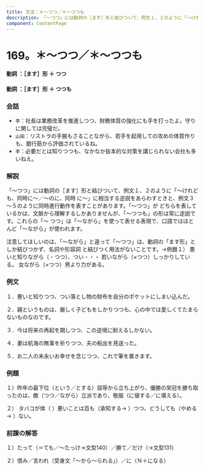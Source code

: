 ```yaml
---
title: 文法：＊～つつ／＊～つつも
description: 「～つつ」には動詞の［ます］形と結びついて、例文１、２のように「～けれども、同時に～／～のに、同時 に～」に相当する逆説をあらわすときと、例文３～５のように同時進行動作を表すことがあります。「～つつ」が どちらを表しているかは、文脈から理解するしかありませんが、「～つつも」の形は常に逆説です。これらの「～ つつ」は「～ながら」を使って表せる表現で、口語ではほとんど「～ながら」が使われます。
component: ContentPage
---
```



# 169。＊～つつ／＊～つつも
#### 動詞 ：［ます］形 ＋ つつ
#### 動詞 ：［ます］形 ＋ つつも
### 会話
- `李`：社長は業務改革を推進しつつ、財務体質の強化にも手を打ったよ。守りに関しては完璧だ。
- `山田`：リストラの手腕もさることながら、若手を起用しての攻めの体質作りも、銀行筋から評価されているね。
- `李`：必要だとは知りつつも、なかなか抜本的な対策を講じられない会社も多いねえ。
### 解説
「～つつ」には動詞の［ます］形と結びついて、例文１、２のように「～けれども、同時に～／～のに、同時 に～」に相当する逆説をあらわすときと、例文３～５のように同時進行動作を表すことがあります。「～つつ」が どちらを表しているかは、文脈から理解するしかありませんが、「～つつも」の形は常に逆説です。これらの「～ つつ」は「～ながら」を使って表せる表現で、口語ではほとんど「～ながら」が使われます。

注意してほしいのは、「～ながら」と違って「～つつ」は、動詞の「ます形」としか結びつかず、名詞や形容詞 と結びつく用法がないことです。→例題１）
悪いと知りながら（・つつ）、つい・・・ 若いながら（×つつ）しっかりしている。 女ながら（×つつ）男より力がある。
### 例文
１．悪いと知りつつ、つい落とし物の財布を自分のポケットにしまい込んだ。

２．親というものは、厳しく子どもをしかりつつも、心の中では愛しくてたまらないものなのです。

３．今は将来の再起を期しつつ、この逆境に耐えるしかない。

４．妻は航海の無事を祈りつつ、夫の船出を見送った。

５．お二人の末永いお幸せを念じつつ、これで筆を置きます。
### 例題
１）昨年の最下位（という／とする）屈辱から立ち上がり、優勝の栄冠を勝ち取ったのは、敵（つつ／ながら）立派であり、敬服（に値する／に堪える）。    

２） タバコが体（ ）悪いことは百も（承知する→ ）つつ、どうしても（やめる→ ）ない。
### 前課の解答
１）たって（＝ても／～たっけ→文型140）／勝て／だけ（→文型131）

２）恨み／言われ（受身文「～から～られる」）／に（Ｎ＋になる）
